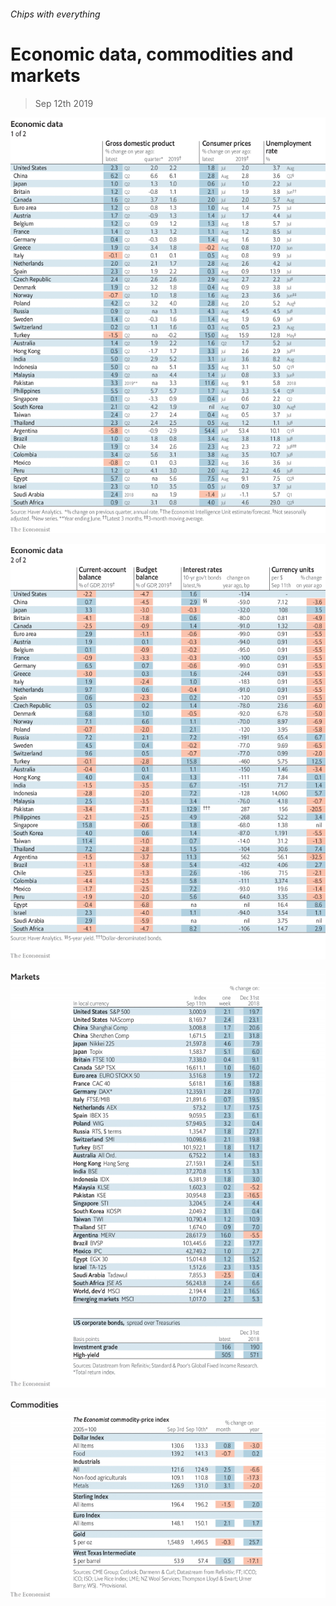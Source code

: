 ###### Chips with everything

# Economic data, commodities and markets 

> Sep 12th 2019 

![image](images/20190914_int101.png) 

![image](images/20190914_int102.png) 

![image](images/20190914_int201.png) 

![image](images/20190914_int401.png) 

